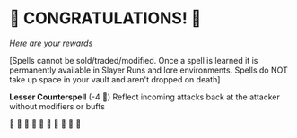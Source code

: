 # :sparkler: CONGRATULATIONS! :sparkler: 
*Here are your rewards*

[Spells cannot be sold/traded/modified. Once a spell is learned it is permanently available in Slayer Runs and lore environments. Spells do NOT take up space in your vault and aren't dropped on death]

**Lesser Counterspell** (-4 🔷) Reflect incoming attacks back at the attacker without modifiers or buffs

:sparkler: :sparkler: :sparkler: :sparkler: :sparkler: :sparkler: :sparkler: :sparkler: :sparkler: :sparkler: 
